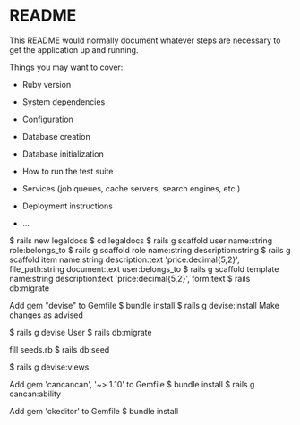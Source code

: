 # README

This README would normally document whatever steps are necessary to get the
application up and running.

Things you may want to cover:

* Ruby version

* System dependencies

* Configuration

* Database creation

* Database initialization

* How to run the test suite

* Services (job queues, cache servers, search engines, etc.)

* Deployment instructions

* ...

$ rails new legaldocs
$ cd legaldocs
$ rails g scaffold user name:string role:belongs_to
$ rails g scaffold role name:string description:string
$ rails g scaffold item name:string description:text 'price:decimal{5,2}', file_path:string document:text user:belongs_to
$ rails g scaffold template name:string description:text 'price:decimal{5,2}', form:text
$ rails db:migrate

Add gem "devise" to Gemfile
$ bundle install
$ rails g devise:install
Make changes as advised

$ rails g devise User
$ rails db:migrate

fill seeds.rb
$ rails db:seed

$ rails g devise:views

Add gem 'cancancan', '~> 1.10' to Gemfile
$ bundle install
$ rails g cancan:ability


Add gem 'ckeditor' to Gemfile
$ bundle install
